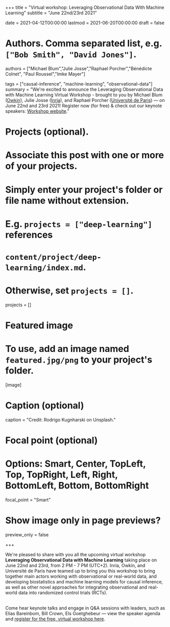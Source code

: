 +++
title = "Virtual workshop: Leveraging Observational Data With Machine Learning"
subtitle = "June 22nd/23rd 2021"

date = 2021-04-12T00:00:00
lastmod = 2021-06-20T00:00:00
draft = false

# Authors. Comma separated list, e.g. `["Bob Smith", "David Jones"]`.
authors = ["Michael Blum","Julie Josse","Raphael Porcher","Bénédicte Colnet", "Paul Roussel","Imke Mayer"]

tags = ["causal-inference", "machine-learning", "observational-data"]
summary = "We're excited to announce the Leveraging Observational Data with Machine Learning Virtual Workshop - brought to you by Michael Blum (<a href='https://owkin.com/' target='_blank'>Owkin</a>), Julie Josse (<a href='https://www.inria.fr/en' target='_blank'>Inria</a>), and Raphael Porcher (<a href='https://u-paris.fr/en/' target='_blank'>Université de Paris</a>) — on June 22nd and 23rd 2021! Register now (for free) & check out our keynote speakers: <a href='https://julierennes.github.io/LeveragingObsData/'>Workshop website</a>."

# Projects (optional).
#   Associate this post with one or more of your projects.
#   Simply enter your project's folder or file name without extension.
#   E.g. `projects = ["deep-learning"]` references
#   `content/project/deep-learning/index.md`.
#   Otherwise, set `projects = []`.
projects = []

# Featured image
# To use, add an image named `featured.jpg/png` to your project's folder.
[image]
  # Caption (optional)
  caption = "Credit: Rodrigo Kugnharski on Unsplash."

  # Focal point (optional)
  # Options: Smart, Center, TopLeft, Top, TopRight, Left, Right, BottomLeft, Bottom, BottomRight
  focal_point = "Smart"

  # Show image only in page previews?
  preview_only = false

+++

We're pleased to share with you all the upcoming virtual workshop <b>Leveraging Observational Data with Machine Learning</b> taking place on June 22nd and 23rd, from 2 PM - 7 PM (UTC+2). Inria, Owkin, and Université de Paris have teamed up to bring you this workshop to bring together main actors working with observational or real-world data, and developing biostatistics and machine learning models for causal inference, as well as other novel approaches for integrating observational and real-world data into randomized control trials (RCTs).

</br>
Come hear keynote talks and engage in Q&A sessions with leaders, such as Elias Bareinbom, Bill Crown, Els Goetghebeur — view the speaker agenda and <a href="https://files.inria.fr/leveraging2021/">register for the free, virtual workshop here</a>.
